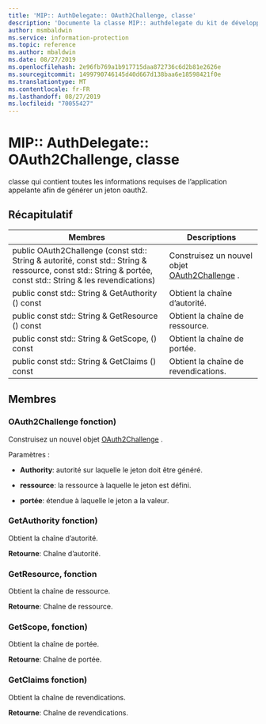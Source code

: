 ```yaml
---
title: 'MIP:: AuthDelegate:: OAuth2Challenge, classe'
description: 'Documente la classe MIP:: authdelegate du kit de développement logiciel (SDK) Microsoft Information Protection (MIP).'
author: msmbaldwin
ms.service: information-protection
ms.topic: reference
ms.author: mbaldwin
ms.date: 08/27/2019
ms.openlocfilehash: 2e96fb769a1b917715daa872736c6d2b81e2626e
ms.sourcegitcommit: 1499790746145d40d667d138baa6e18598421f0e
ms.translationtype: MT
ms.contentlocale: fr-FR
ms.lasthandoff: 08/27/2019
ms.locfileid: "70055427"
---
```

# <a name="class-mipauthdelegateoauth2challenge"></a>MIP:: AuthDelegate:: OAuth2Challenge, classe 
classe qui contient toutes les informations requises de l’application appelante afin de générer un jeton oauth2.
  
## <a name="summary"></a>Récapitulatif
 Membres                        | Descriptions                                
--------------------------------|---------------------------------------------
public OAuth2Challenge (const std:: String & autorité, const std:: String & ressource, const std:: String & portée, const std:: String & les revendications)  |  Construisez un nouvel objet [OAuth2Challenge](class_mip_authdelegate_oauth2challenge.md) .
public const std:: String & GetAuthority () const  |  Obtient la chaîne d’autorité.
public const std:: String & GetResource () const  |  Obtient la chaîne de ressource.
public const std:: String & GetScope, () const  |  Obtient la chaîne de portée.
public const std:: String & GetClaims () const  |  Obtient la chaîne de revendications.
  
## <a name="members"></a>Membres
  
### <a name="oauth2challenge-function"></a>OAuth2Challenge fonction)
Construisez un nouvel objet [OAuth2Challenge](class_mip_authdelegate_oauth2challenge.md) .

Paramètres :  
* **Authority**: autorité sur laquelle le jeton doit être généré. 


* **ressource**: la ressource à laquelle le jeton est défini. 


* **portée**: étendue à laquelle le jeton a la valeur.


  
### <a name="getauthority-function"></a>GetAuthority fonction)
Obtient la chaîne d’autorité.

  
**Retourne**: Chaîne d’autorité.
  
### <a name="getresource-function"></a>GetResource, fonction
Obtient la chaîne de ressource.

  
**Retourne**: Chaîne de ressource.
  
### <a name="getscope-function"></a>GetScope, fonction)
Obtient la chaîne de portée.

  
**Retourne**: Chaîne de portée.
  
### <a name="getclaims-function"></a>GetClaims fonction)
Obtient la chaîne de revendications.

  
**Retourne**: Chaîne de revendications.
